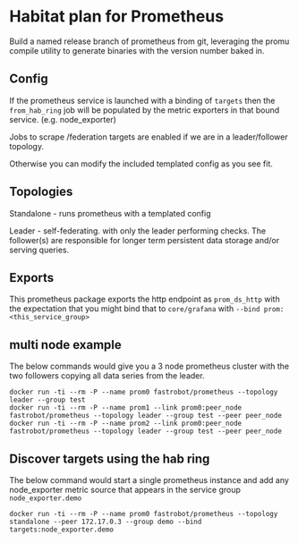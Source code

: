 Habitat plan for Prometheus
======

Build a named release branch of prometheus from git, 
leveraging the promu compile utility to generate binaries
with the version number baked in.

Config
---

If the prometheus service is launched with a binding of `targets` then the `from_hab_ring` job will be populated by the metric exporters in that bound service. (e.g. node_exporter)

Jobs to scrape /federation targets are enabled if we are in a leader/follower topology. 

Otherwise you can modify the included templated config as you see fit. 

Topologies
---

Standalone - runs prometheus with a templated config

Leader - self-federating. with only the leader performing checks. The follower(s) are responsible for longer term persistent data storage and/or serving queries.  

Exports
---

This prometheus package exports the http endpoint as `prom_ds_http` with the expectation that you might bind that to `core/grafana` with `--bind prom:<this_service_group>`


multi node example
---
The below commands would give you a 3 node prometheus cluster with the two followers copying all data series from the leader.

```shell
docker run -ti --rm -P --name prom0 fastrobot/prometheus --topology leader --group test
docker run -ti --rm -P --name prom1 --link prom0:peer_node fastrobot/prometheus --topology leader --group test --peer peer_node
docker run -ti --rm -P --name prom2 --link prom0:peer_node fastrobot/prometheus --topology leader --group test --peer peer_node
```

Discover targets using the hab ring
---

The below command would start a single prometheus instance and add any node_exporter metric source that appears in the service group ```node_exporter.demo```
```
docker run -ti --rm -P --name prom0 fastrobot/prometheus --topology standalone --peer 172.17.0.3 --group demo --bind targets:node_exporter.demo

```